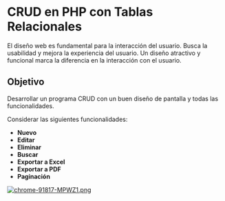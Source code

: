 # CRUD en PHP con Tablas Relacionales

El diseño web es fundamental para la interacción del usuario. Busca la usabilidad y mejora la experiencia del usuario. Un diseño atractivo y funcional marca la diferencia en la interacción con el usuario.

## Objetivo
Desarrollar un programa CRUD con un buen diseño de pantalla y todas las funcionalidades.

Considerar las siguientes funcionalidades:
- **Nuevo**
- **Editar**
- **Eliminar**
- **Buscar**
- **Exportar a Excel**
- **Exportar a PDF**
- **Paginación**

[![chrome-91817-MPWZ1.png](https://i.postimg.cc/tgb1qLRp/chrome-91817-MPWZ1.png)](https://postimg.cc/3kLr9fDc)
